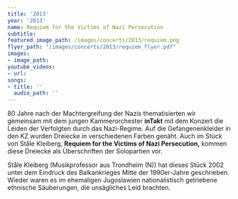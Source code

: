 ```yaml
---
title: '2013'
year: '2013'
name: Requiem for the Victims of Nazi Persecution
subtitle: 
featured_image_path: /images/concerts/2013/requiem.png
flyer_path: "/images/concerts/2013/requiem_flyer.pdf"
images:
- image_path: 
youtube_videos:
- url: 
songs:
- title: ''
  audio_path: ''
---
```


80 Jahre nach der Machtergreifung der Nazis thematisierten wir gemeinsam mit dem jungen Kammerorchester **inTakt** mit dem Konzert die Leiden der Verfolgten durch das Nazi-Regime. Auf die Gefangenenkleider in den KZ wurden Dreiecke in verschiedenen Farben gen&auml;ht. Auch im St&uuml;ck von St&aring;le Kleiberg,&nbsp;**Requiem for the Victims of Nazi Persecution,**&nbsp;kommen diese Dreiecke als &Uuml;berschriften der Solopartien vor.&nbsp;

St&aring;le Kleiberg (Musikprofessor aus Trondheim (N)) hat dieses St&uuml;ck 2002 unter dem Eindruck des Balkankrieges Mitte der 1990er-Jahre geschrieben. Wieder waren es im ehemaligen Jugoslawien nationalistisch getriebene ethnische S&auml;uberungen, die uns&auml;gliches Leid brachten.